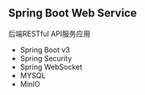 ## Spring Boot Web Service

后端RESTful API服务应用

- Spring Boot v3
- Spring Security
- Spring WebSocket
- MYSQL
- MinIO
